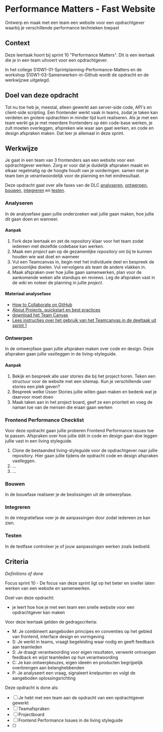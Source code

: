 # Performance Matters - Fast Website

Ontwerp en maak met een team een website voor een opdrachtgever waarbij je verschillende performance technieken toepast

## Context
Deze leertaak hoort bij sprint 10 "Performance Matters". Dit is een leertaak die je in een team uitvoert voor een opdrachtgever.

In het college S10W1-01-Sprintplanning-Performance-Matters en de workshop S10W1-03-Samenwerken-in-Github wordt de opdracht en de werkwijzwe uitgelegd.


## Doel van deze opdracht

Tot nu toe heb je, meestal, alleen gewerkt aan server-side code, API's en client-side scripting. Een frontender werkt vaak in teams, zodat je taken kan verdelen en grotere opdrachten in minder tijd kunt realiseren. 
Als je met een team werkt ga je met meerdere frontenders op één code-base werken, je zult moeten overleggen, afspreken wie waar aan gaat werken, en code en design afspraken maken. Dat leer je allemaal in deze sprint.  


## Werkwijze

Je gaat in een team van 3 frontenders aan een website voor een opdrachtgever werken. Zorg er voor dat je duidelijk afspraken maakt en elkaar regelmatig op de hoogte houdt van je vorderingen. samen met je team ben je verantwoordelijk voor de planning en het eindresultaat. 

Deze opdracht gaat over alle fases van de DLC [analyseren](#analyseren), [ontwerpen](#ontwerpen), [bouwen](#bouwen), [integreren](#integreren) en [testen](#testen).

### Analyseren
In de analysefase gaan jullie onderzoeken wat jullie gaan maken, hoe jullie dit gaan doen en wanneer. 

#### Aanpak
1. Fork deze leertaak en zet de _repository_ klaar voor het team zodat iedereen met dezelfde codebase kan werken. 
2. Maak een _project_ aan op de gezamenlijke _repository_ om bij te kunnen houden wie wat doet en wanneer
3. Vul een Teamcanvas in, begin met het individuele deel en bespreek de persoonlijke doelen. Vul vervolgens als team de andere vlakken in.
4. Maak afspraken over hoe jullie gaan samenwerken, plan voor de aankomende weken alle standups en reviews. Leg de afspraken vast in de _wiki_ en noteer de planning in jullie _project_. 
 

#### Materiaal analysefase

- [How to Collaborate on GitHub](https://code.tutsplus.com/tutorials/how-to-collaborate-on-github--net-34267)
- [About Projects, quickstart en best practices](https://docs.github.com/en/issues/planning-and-tracking-with-projects/learning-about-projects/about-projects)
- [download het Team Canvas](./)
- [Lees instructies over het gebruik van het Teamcanvas in de deeltaak uit sprint 1](https://github.com/fdnd-task/your-tribe-team-canvas)



### Ontwerpen
In de ontwerpfase gaan jullie afspraken maken over code en design. Deze afspraken gaan jullie vastleggen in de living-styleguide. 

#### Aanpak
1. Bekijk en bespreek alle user stories die bij het project horen. Teken een structuur voor de website met een sitemap. Kun je verschillende user stories een plek geven?
2. Bespreek welke Usser Stories jullie willen gaan maken en bedenk wat je daarvoor moet doen
3. Maak taken aan in het project board, geef ze een prioriteit en voeg de naman toe van de mensen die eraan gaan werken


### Frontend Performance Checklist
Voor deze opdracht gaan jullie proberen Frontend Performance issues toe te passen. Afspraken over hoe jullie ddit in code en design gaan doe leggen jullie vast in een living styleguide. 

1. Clone de bestaanded living-styleguide voor de opdrachtgever naar jullie repository. Hier gaan jullie tijdens de opdracht code en design afspraken vastleggen. 
2. ...
3. ...


### Bouwen
In de bouwfase realiseer je de beslissingen uit de ontwerpfase.

### Integreren
In de integratiefase voer je de aanpassingen door zodat iedereen ze kan zien.

### Testen
In de testfase controleer je of jouw aanpassingen werken zoals bedoeld.



## Criteria
*Definitions of done*

Focus sprint 10 - De focus van deze sprint ligt op het beter en sneller laten werken van een website en samenwerken.


Doel van deze opdracht:

* je leert hoe hoe je met een team een snelle website voor een opdrachtgever kan maken


Voor deze leertaak gelden de gedragscriteria:

* M: Je combineert aangeboden principes en conventies op het gebied van frontend, interface design en vormgeving
* S: Je werkt in teams, vraagt begeleiding waar nodig en geeft feedback aan teamleden
* S: Je draagt verantwoording voor eigen resultaten, verwerkt ontvangen feedback en wijst teamleden op hun verantwoording
* C: Je kan ontwerpkeuzes, eigen ideeën en producten begrijpelijk overbrengen aan belanghebbenden
* P: Je analyseert een vraag, signaleert knelpunten en volgt de aangeboden oplossingsrichting

Deze opdracht is done als:

- [ ] Je hebt met een team aan de opdracht van een opdrachtgever gewerkt
- [ ] Teamafspraken
- [ ] Projectboard
- [ ] Frontend Performance Issues in de living styleguide
- [ ] 

